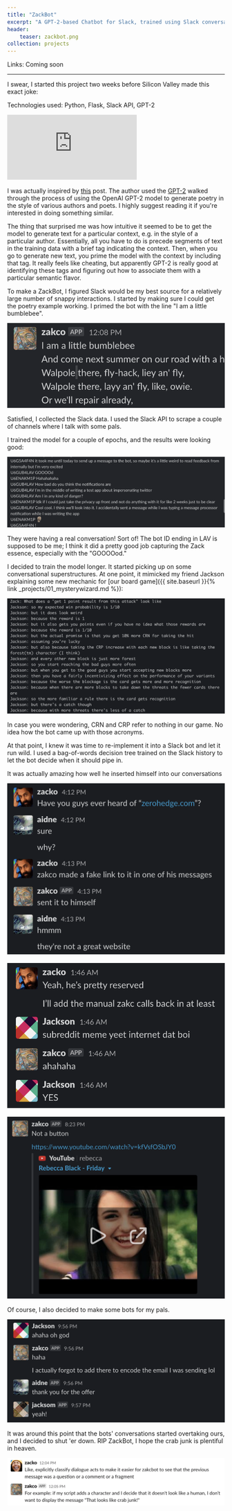 ```yaml
---
title: "ZackBot"
excerpt: "A GPT-2-based Chatbot for Slack, trained using Slack conversation history."
header:
    teaser: zackbot.png
collection: projects
---
```

Links: 
Coming soon
<hr>
I swear, I started this project two weeks before Silicon Valley made this exact joke:

Technologies used: 
Python, Flask, Slack API, GPT-2

<div style="width:50%; min-width:400px">
<iframe  src="https://www.youtube.com/embed/Y1gFSENorEY" frameborder="0" allow="accelerometer; autoplay; encrypted-media; gyroscope; picture-in-picture" allowfullscreen></iframe>
</div>

I was actually inspired by [this](https://www.gwern.net/GPT-2) post. The author used the [GPT-2](https://openai.com/blog/better-language-models/) walked through the process of using the OpenAI GPT-2 model to generate poetry in the style of various authors and poets. I highly suggest reading it if you're interested in doing something similar.

The thing that surprised me was how intuitive it seemed to be to get the model to generate text for a particular context, e.g. in the style of a particular author. Essentially, all you have to do is precede segments of text in the training data with a brief tag indicating the context. Then, when you go to generate new text, you prime the model with the context by including that tag. It really feels like cheating, but apparently GPT-2 is really good at identifying these tags and figuring out how to associate them with a particular semantic flavor.

To make a ZackBot, I figured Slack would be my best source for a relatively large number of snappy interactions. I started by making sure I could get the poetry example working. I primed the bot with the line "I am a little bumblebee".

![bumble buzz](/images/projects/zlackbot/1.png)

Satisfied, I collected the Slack data. I used the Slack API to scrape a couple of channels where I talk with some pals.

I trained the model for a couple of epochs, and the results were looking good:

![meta](/images/projects/zlackbot/2.png)

They were having a real conversation! Sort of! The bot ID ending in LAV is supposed to be me; I think it did a pretty good job capturing the Zack essence, especially with the "GOOOOod."

I decided to train the model longer. It started picking up on some conversational superstructures. At one point, it mimicked my friend Jackson explaining some new mechanic for [our board game]({{ site.baseurl }}{% link _projects/01_mysterywizard.md %}):

![I think this would be hard to explain in the rules...](/images/projects/zlackbot/3.png)

In case you were wondering, CRN and CRP refer to nothing in our game. No idea how the bot came up with those acronyms.

At that point, I knew it was time to re-implement it into a Slack bot and let it run wild. I used a bag-of-words decision tree trained on the Slack history to let the bot decide when it should pipe in.

It was actually amazing how well he inserted himself into our conversations

![I think this would be hard to explain in the rules...](/images/projects/zlackbot/4.png)
<br/>
<br/>
![Quality taste in conversational topics](/images/projects/zlackbot/5.png)
<br/>
<br/>
![Yup, that's something I would do.](/images/projects/zlackbot/6.png)

Of course, I also decided to make some bots for my pals.

![INITIATE HUMAN CONVERSATION.](/images/projects/zlackbot/7.png)

It was around this point that the bots' conversations started overtaking ours, and I decided to shut 'er down. RIP ZackBot, I hope the crab junk is plentiful in heaven.

![Crab...junk.](/images/projects/zlackbot/8.png)






